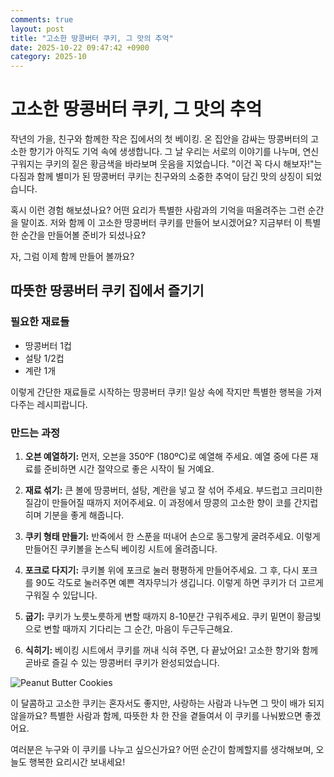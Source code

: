 ```yaml
---
comments: true
layout: post
title: "고소한 땅콩버터 쿠키, 그 맛의 추억"
date: 2025-10-22 09:47:42 +0900
category: 2025-10
---
```


# 고소한 땅콩버터 쿠키, 그 맛의 추억

작년의 가을, 친구와 함께한 작은 집에서의 첫 베이킹. 온 집안을 감싸는 땅콩버터의 고소한 향기가 아직도 기억 속에 생생합니다. 그 날 우리는 서로의 이야기를 나누며, 연신 구워지는 쿠키의 짙은 황금색을 바라보며 웃음을 지었습니다. "이건 꼭 다시 해보자!"는 다짐과 함께 별미가 된 땅콩버터 쿠키는 친구와의 소중한 추억이 담긴 맛의 상징이 되었습니다.

혹시 이런 경험 해보셨나요? 어떤 요리가 특별한 사람과의 기억을 떠올려주는 그런 순간을 말이죠. 저와 함께 이 고소한 땅콩버터 쿠키를 만들어 보시겠어요? 지금부터 이 특별한 순간을 만들어볼 준비가 되셨나요?

자, 그럼 이제 함께 만들어 볼까요?

## 따뜻한 땅콩버터 쿠키 집에서 즐기기

### 필요한 재료들

- 땅콩버터 1컵  
- 설탕 1/2컵  
- 계란 1개  

이렇게 간단한 재료들로 시작하는 땅콩버터 쿠키! 일상 속에 작지만 특별한 행복을 가져다주는 레시피랍니다.

### 만드는 과정

1. **오븐 예열하기:** 먼저, 오븐을 350ºF (180ºC)로 예열해 주세요. 예열 중에 다른 재료를 준비하면 시간 절약으로 좋은 시작이 될 거예요.

2. **재료 섞기:** 큰 볼에 땅콩버터, 설탕, 계란을 넣고 잘 섞어 주세요. 부드럽고 크리미한 질감이 만들어질 때까지 저어주세요. 이 과정에서 땅콩의 고소한 향이 코를 간지럽히며 기분을 좋게 해줍니다.

3. **쿠키 형태 만들기:** 반죽에서 한 스푼을 떠내어 손으로 동그랗게 굴려주세요. 이렇게 만들어진 쿠키볼을 논스틱 베이킹 시트에 올려줍니다.

4. **포크로 다지기:** 쿠키볼 위에 포크로 눌러 평평하게 만들어주세요. 그 후, 다시 포크를 90도 각도로 눌러주면 예쁜 격자무늬가 생깁니다. 이렇게 하면 쿠키가 더 고르게 구워질 수 있답니다.

5. **굽기:** 쿠키가 노릇노릇하게 변할 때까지 8-10분간 구워주세요. 쿠키 밑면이 황금빛으로 변할 때까지 기다리는 그 순간, 마음이 두근두근해요.

6. **식히기:** 베이킹 시트에서 쿠키를 꺼내 식혀 주면, 다 끝났어요! 고소한 향기와 함께 곧바로 즐길 수 있는 땅콩버터 쿠키가 완성되었습니다.

![Peanut Butter Cookies](https://www.themealdb.com/images/media/meals/1544384070.jpg)

이 달콤하고 고소한 쿠키는 혼자서도 좋지만, 사랑하는 사람과 나누면 그 맛이 배가 되지 않을까요? 특별한 사람과 함께, 따뜻한 차 한 잔을 곁들여서 이 쿠키를 나눠봤으면 좋겠어요. 

여러분은 누구와 이 쿠키를 나누고 싶으신가요? 어떤 순간이 함께할지를 생각해보며, 오늘도 행복한 요리시간 보내세요!